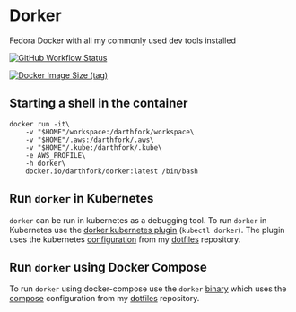 # Dorker
Fedora Docker with all my commonly used dev tools installed

[![GitHub Workflow Status](https://img.shields.io/github/actions/workflow/status/darthfork/dorker/ci.yaml?style=for-the-badge&logo=github)](https://github.com/darthfork/dorker/actions/workflows/ci.yaml)

[![Docker Image Size (tag)](https://img.shields.io/docker/image-size/darthfork/dorker/latest?logo=docker&style=for-the-badge)](https://hub.docker.com/r/darthfork/dorker/)


## Starting a shell in the container

```
docker run -it\
    -v "$HOME"/workspace:/darthfork/workspace\
    -v "$HOME"/.aws:/darthfork/.aws\
    -v "$HOME"/.kube:/darthfork/.kube\
    -e AWS_PROFILE\
    -h dorker\
    docker.io/darthfork/dorker:latest /bin/bash
```

## Run `dorker` in Kubernetes

`dorker` can be run in kubernetes as a debugging tool. To run `dorker` in Kubernetes use the [dorker kubernetes plugin](https://github.com/darthfork/dotfiles/blob/main/.local/bin/kubectl-dorker) (`kubectl dorker`). The plugin uses the kubernetes [configuration](https://github.com/darthfork/dotfiles/blob/main/.config/utils/kubernetes.yaml) from my [dotfiles](https://github.com/darthfork/dotfiles) repository.

## Run `dorker` using Docker Compose

To run `dorker` using docker-compose use the `dorker` [binary](https://github.com/darthfork/dotfiles/blob/main/.local/bin/dorker) which uses the [compose](https://github.com/darthfork/dotfiles/blob/main/.config/utils/compose.yaml) configuration from my [dotfiles](https://github.com/darthfork/dotfiles) repository.

